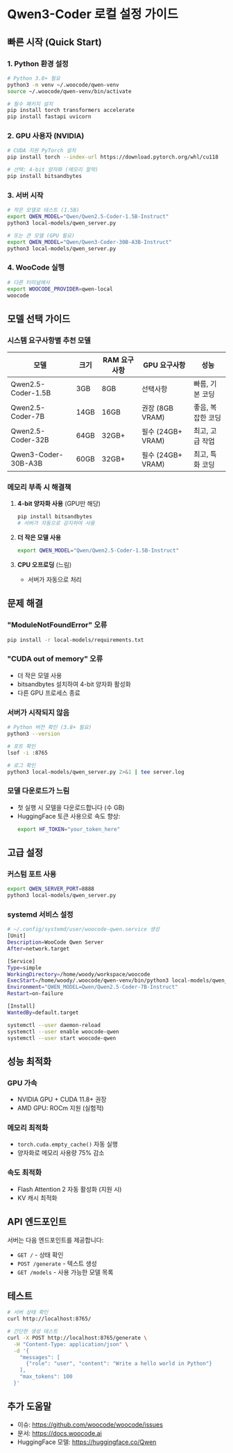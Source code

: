 # Qwen3-Coder 로컬 설정 가이드

## 빠른 시작 (Quick Start)

### 1. Python 환경 설정
```bash
# Python 3.8+ 필요
python3 -m venv ~/.woocode/qwen-venv
source ~/.woocode/qwen-venv/bin/activate

# 필수 패키지 설치
pip install torch transformers accelerate
pip install fastapi uvicorn
```

### 2. GPU 사용자 (NVIDIA)
```bash
# CUDA 지원 PyTorch 설치
pip install torch --index-url https://download.pytorch.org/whl/cu118

# 선택: 4-bit 양자화 (메모리 절약)
pip install bitsandbytes
```

### 3. 서버 시작
```bash
# 작은 모델로 테스트 (1.5B)
export QWEN_MODEL="Qwen/Qwen2.5-Coder-1.5B-Instruct"
python3 local-models/qwen_server.py

# 또는 큰 모델 (GPU 필요)
export QWEN_MODEL="Qwen/Qwen3-Coder-30B-A3B-Instruct"
python3 local-models/qwen_server.py
```

### 4. WooCode 실행
```bash
# 다른 터미널에서
export WOOCODE_PROVIDER=qwen-local
woocode
```

## 모델 선택 가이드

### 시스템 요구사항별 추천 모델

| 모델 | 크기 | RAM 요구사항 | GPU 요구사항 | 성능 |
|------|------|-------------|-------------|------|
| Qwen2.5-Coder-1.5B | 3GB | 8GB | 선택사항 | 빠름, 기본 코딩 |
| Qwen2.5-Coder-7B | 14GB | 16GB | 권장 (8GB VRAM) | 좋음, 복잡한 코딩 |
| Qwen2.5-Coder-32B | 64GB | 32GB+ | 필수 (24GB+ VRAM) | 최고, 고급 작업 |
| Qwen3-Coder-30B-A3B | 60GB | 32GB+ | 필수 (24GB+ VRAM) | 최고, 특화 코딩 |

### 메모리 부족 시 해결책

1. **4-bit 양자화 사용** (GPU만 해당)
   ```bash
   pip install bitsandbytes
   # 서버가 자동으로 감지하여 사용
   ```

2. **더 작은 모델 사용**
   ```bash
   export QWEN_MODEL="Qwen/Qwen2.5-Coder-1.5B-Instruct"
   ```

3. **CPU 오프로딩** (느림)
   - 서버가 자동으로 처리

## 문제 해결

### "ModuleNotFoundError" 오류
```bash
pip install -r local-models/requirements.txt
```

### "CUDA out of memory" 오류
- 더 작은 모델 사용
- bitsandbytes 설치하여 4-bit 양자화 활성화
- 다른 GPU 프로세스 종료

### 서버가 시작되지 않음
```bash
# Python 버전 확인 (3.8+ 필요)
python3 --version

# 포트 확인
lsof -i :8765

# 로그 확인
python3 local-models/qwen_server.py 2>&1 | tee server.log
```

### 모델 다운로드가 느림
- 첫 실행 시 모델을 다운로드합니다 (수 GB)
- HuggingFace 토큰 사용으로 속도 향상:
  ```bash
  export HF_TOKEN="your_token_here"
  ```

## 고급 설정

### 커스텀 포트 사용
```bash
export QWEN_SERVER_PORT=8888
python3 local-models/qwen_server.py
```

### systemd 서비스 설정
```bash
# ~/.config/systemd/user/woocode-qwen.service 생성
[Unit]
Description=WooCode Qwen Server
After=network.target

[Service]
Type=simple
WorkingDirectory=/home/woody/workspace/woocode
ExecStart=/home/woody/.woocode/qwen-venv/bin/python3 local-models/qwen_server.py
Environment="QWEN_MODEL=Qwen/Qwen2.5-Coder-7B-Instruct"
Restart=on-failure

[Install]
WantedBy=default.target
```

```bash
systemctl --user daemon-reload
systemctl --user enable woocode-qwen
systemctl --user start woocode-qwen
```

## 성능 최적화

### GPU 가속
- NVIDIA GPU + CUDA 11.8+ 권장
- AMD GPU: ROCm 지원 (실험적)

### 메모리 최적화
- `torch.cuda.empty_cache()` 자동 실행
- 양자화로 메모리 사용량 75% 감소

### 속도 최적화
- Flash Attention 2 자동 활성화 (지원 시)
- KV 캐시 최적화

## API 엔드포인트

서버는 다음 엔드포인트를 제공합니다:

- `GET /` - 상태 확인
- `POST /generate` - 텍스트 생성
- `GET /models` - 사용 가능한 모델 목록

## 테스트

```bash
# 서버 상태 확인
curl http://localhost:8765/

# 간단한 생성 테스트
curl -X POST http://localhost:8765/generate \
  -H "Content-Type: application/json" \
  -d '{
    "messages": [
      {"role": "user", "content": "Write a hello world in Python"}
    ],
    "max_tokens": 100
  }'
```

## 추가 도움말

- 이슈: https://github.com/woocode/woocode/issues
- 문서: https://docs.woocode.ai
- HuggingFace 모델: https://huggingface.co/Qwen